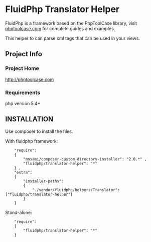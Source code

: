  # FluidPhp Translator Helper

FluidPhp is a framework based on the PhpToolCase library, visit [phptoolcase.com](http://phptoolcase.com) for complete guides and examples.

This helper to can parse xml tags that can be used in your views.

## Project Info

### Project Home

http://phptoolcase.com

### Requirements

php version 5.4+

## INSTALLATION

Use composer to install the files.

With fluidphp framework:
```
	"require": 
	{
		"mnsami/composer-custom-directory-installer": "2.0.*" ,
		"fluidphp/translator-helper": "*"
	} ,
	"extra": 
	{
		"installer-paths": 
		{
			"./vendor/fluidphp/helpers/Translator": ["fluidphp/translator-helper"]
		}
	}
```	
Stand-alone:
```		
	"require": 
	{
		"fluidphp/translator-helper": "*"
	}
```